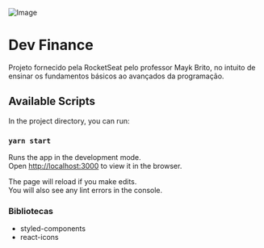 ![Image](https://i.imgur.com/0N7NhR5.png)

# Dev Finance

Projeto fornecido pela RocketSeat pelo professor Mayk Brito, no intuito de ensinar os fundamentos básicos ao avançados da programação.

## Available Scripts

In the project directory, you can run:

### `yarn start`

Runs the app in the development mode.\
Open [http://localhost:3000](http://localhost:3000) to view it in the browser.

The page will reload if you make edits.\
You will also see any lint errors in the console.

### Bibliotecas

- styled-components
- react-icons
